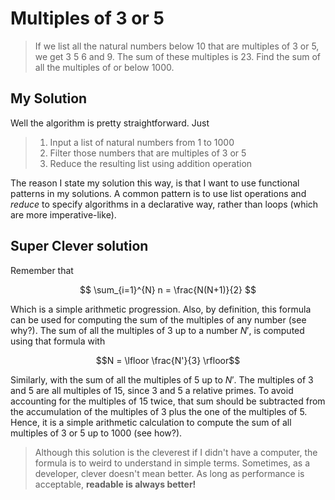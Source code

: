 # Multiples of 3 or 5

> If we list all the natural numbers below 10 that are multiples of 3 or 5, we get 3 5 6 and 9. 
> The sum of these multiples is 23. Find the sum of all the multiples of or below 1000.

## My Solution

Well the algorithm is pretty straightforward. Just 

> 1. Input a list of natural numbers from 1 to 1000
> 2. Filter those numbers that are multiples of 3 or 5
> 3. Reduce the resulting list using addition operation

The reason I state my solution this way, is that I want to use functional patterns in my
solutions. A common pattern is to use list operations and _reduce_ to specify algorithms
in a declarative way, rather than loops (which are more imperative-like).

## Super Clever solution

Remember that

$$
\sum_{i=1}^{N} n = \frac{N(N+1)}{2}
$$

Which is a simple arithmetic progression. Also, by definition, this formula can be used
for computing the sum of the multiples of any number (see why?). The sum of all the multiples
of 3 up to a number $N'$, is computed using that formula with

$$N = \lfloor \frac{N'}{3} \rfloor$$

Similarly, with the sum of all the multiples of 5 up to $N'$. The multiples of 3 and 5 are all
multiples of 15, since 3 and 5 a relative primes. To avoid accounting for the multiples of
15 twice, that sum should be subtracted from the accumulation of the multiples of 3 plus the one of the
multiples of 5. Hence, it is a simple arithmetic calculation to compute the sum of all multiples of 3 or 5 
up to 1000 (see how?).

> Although this solution is the cleverest if I didn't have a computer, the formula is to weird to
> understand in simple terms. Sometimes, as a developer, clever doesn't mean better. As long as
> performance is acceptable, **readable is always better!**